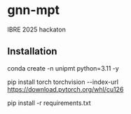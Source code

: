 # gnn-mpt
IBRE 2025 hackaton


## Installation
conda create -n unipmt python=3.11 -y

pip install torch torchvision --index-url https://download.pytorch.org/whl/cu126

pip install -r requirements.txt
